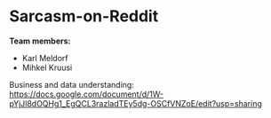 # Sarcasm-on-Reddit

**Team members:**
  * Karl Meldorf
  * Mihkel Kruusi

Business and data understanding:
https://docs.google.com/document/d/1W-pYjJl8dOQHg1_EgQCL3razladTEy5dg-OSCfVNZoE/edit?usp=sharing
